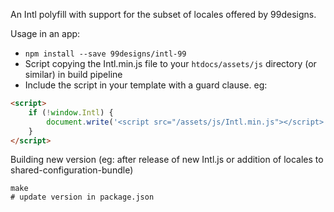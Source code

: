 An Intl polyfill with support for the subset of locales offered by 99designs.

Usage in an app: 

  - `npm install --save 99designs/intl-99`
  - Script copying the Intl.min.js file to your `htdocs/assets/js` directory (or similar) in build pipeline
  - Include the script in your template with a guard clause. eg: 

```html
<script>
    if (!window.Intl) {
        document.write('<script src="/assets/js/Intl.min.js"></script>');
    }
</script>
```

Building new version (eg: after release of new Intl.js or addition of locales to shared-configuration-bundle)

```shell
make
# update version in package.json
```
